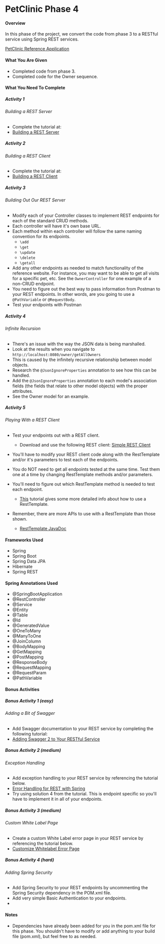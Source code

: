 # PetClinic Phase 4

#### Overview
In this phase of the project, we convert the code from phase 3 to a RESTful service using Spring REST services. 

[PetClinic Reference Application](http://petclinic.cognizantacademy.com)


#### What You Are Given
* Completed code from phase 3.
* Completed code for the Owner sequence.

#### What You Need To Complete

##### Activity 1
###### Building a REST Server
* Complete the tutorial at:
* [Building a REST Server](https://spring.io/guides/gs/rest-service/)

##### Activity 2
###### Building a REST Client
* Complete the tutorial at:
* [Building a REST Client](https://spring.io/guides/gs/consuming-rest/)

##### Activity 3
###### Building Out Our REST Server
* Modify each of your Controller classes to implement REST endpoints for each of the standard CRUD methods.
* Each controller will have it's own base URL.
* Each method within each controller will follow the same naming convention for its endpoints.
  - `\add`
  - `\get`
  - `\update`
  - `\delete`
  - `\getall`
* Add any other endpoints as needed to match functionality of the reference website.  For instance, you may want to be able to get all visits for a specific pet, etc.  See the `OwnerController` for one example of a non-CRUD endpoint.
* You need to figure out the best way to pass information from Postman to your REST endpoints.  In other words, are you going to use a `@PathVariable` or `@RequestBody`.
* Test your endpoints with Postman

##### Activity 4
###### Infinite Recursion
* There's an issue with the way the JSON data is being marshalled.
* Look at the results when you navigate to `http://localhost:8080/owner/getAllOwners`
* This is caused by the infinitely recursive relationship between model objects.
* Research the `@JsonIgnoreProperties` annotation to see how this can be handled.
* Add the `@JsonIgnoreProperties` annotation to each model's association fields (the fields that relate to other model objects) with the proper attributes.
* See the Owner model for an example.

##### Activity 5
###### Playing With a REST Client
* Test your endpoints out with a REST client.
  - Download and use the following REST client:
  [Simple REST Client](https://github.com/AcademyNATrainers/petclinic-phase4-client)
 
* You'll have to modify your REST client code along with the RestTemplate and/or it's parameters to test each of the endpoints.
* You do NOT need to get all endpoints tested at the same time.  Test them one at a time by changing RestTemplate methods and/or parameters.
* You'll need to figure out which RestTemplate method is needed to test each endpoint.
  - [This](https://www.baeldung.com/rest-template) tutorial gives some more detailed info about how to use a RestTemplate.  
* Remember, there are more APIs to use with a RestTemplate than those shown.
  - [RestTemplate JavaDoc](https://docs.spring.io/spring-framework/docs/current/javadoc-api/org/springframework/web/client/RestTemplate.html)

#### Frameworks Used
* Spring
* Spring Boot
* Spring Data JPA
* Hibernate
* Spring REST

#### Spring Annotations Used
* @SpringBootApplication
* @RestController
* @Service
* @Entity
* @Table
* @Id
* @GeneratedValue
* @OneToMany
* @ManyToOne
* @JoinColumn
* @BodyMapping
* @GetMapping
* @PostMapping
* @ResponseBody
* @RequestMapping
* @RequestParam
* @PathVariable

#### Bonus Activities
##### Bonus Activity 1 (easy)
###### Adding a Bit of Swagger
* Add Swagger documentation to your REST service by completing the following tutorial:
* [Adding Swagger 2 to Your RESTful Service](https://www.baeldung.com/swagger-2-documentation-for-spring-rest-api)

##### Bonus Activity 2 (medium)
###### Exception Handling
* Add exception handling to your REST service by referencing the tutorial below.
* [Error Handling for REST with Spring](https://www.baeldung.com/exception-handling-for-rest-with-spring)
* Try using solution 4 from the tutorial.  This is endpoint specific so you'll have to implement it in all of your endpoints.

##### Bonus Activity 3 (medium)
###### Custom White Label Page
* Create a custom White Label error page in your REST service by referencing the tutorial below.
* [Customize Whitelabel Error Page](https://www.baeldung.com/spring-boot-custom-error-page)

##### Bonus Activity 4 (hard)
###### Adding Spring Security
* Add Spring Security to your REST endpoints by uncommenting the Spring Security dependency in the POM.xml file.
* Add very simple Basic Authentication to your endpoints.
* 
#### Notes
* Dependencies have already been added for you in the pom.xml file for this phase.  You shouldn't have to modify or add anything to your build file (pom.xml), but feel free to as needed.

